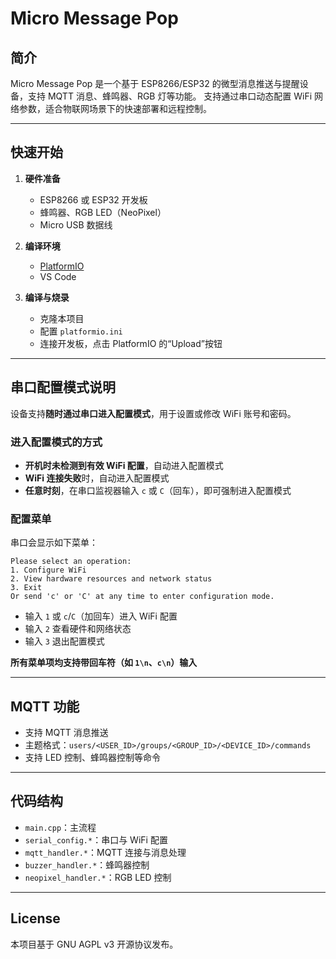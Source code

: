 # Micro Message Pop

## 简介

Micro Message Pop 是一个基于 ESP8266/ESP32 的微型消息推送与提醒设备，支持 MQTT 消息、蜂鸣器、RGB 灯等功能。
支持通过串口动态配置 WiFi 网络参数，适合物联网场景下的快速部署和远程控制。

---

## 快速开始

1. **硬件准备**
   - ESP8266 或 ESP32 开发板
   - 蜂鸣器、RGB LED（NeoPixel）
   - Micro USB 数据线

2. **编译环境**
   - [PlatformIO](https://platformio.org/)
   - VS Code

3. **编译与烧录**
   - 克隆本项目
   - 配置 `platformio.ini`
   - 连接开发板，点击 PlatformIO 的“Upload”按钮

---

## 串口配置模式说明

设备支持**随时通过串口进入配置模式**，用于设置或修改 WiFi 账号和密码。

### 进入配置模式的方式

- **开机时未检测到有效 WiFi 配置**，自动进入配置模式
- **WiFi 连接失败**时，自动进入配置模式
- **任意时刻**，在串口监视器输入 `c` 或 `C`（回车），即可强制进入配置模式

### 配置菜单

串口会显示如下菜单：

```
Please select an operation:
1. Configure WiFi
2. View hardware resources and network status
3. Exit
Or send 'c' or 'C' at any time to enter configuration mode.
```

- 输入 `1` 或 `c`/`C`（加回车）进入 WiFi 配置
- 输入 `2` 查看硬件和网络状态
- 输入 `3` 退出配置模式

**所有菜单项均支持带回车符（如 `1\n`、`c\n`）输入**

---

## MQTT 功能

- 支持 MQTT 消息推送
- 主题格式：`users/<USER_ID>/groups/<GROUP_ID>/<DEVICE_ID>/commands`
- 支持 LED 控制、蜂鸣器控制等命令

---

## 代码结构

- `main.cpp`：主流程
- `serial_config.*`：串口与 WiFi 配置
- `mqtt_handler.*`：MQTT 连接与消息处理
- `buzzer_handler.*`：蜂鸣器控制
- `neopixel_handler.*`：RGB LED 控制

---

## License

本项目基于 GNU AGPL v3 开源协议发布。

